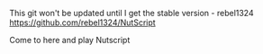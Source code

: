 This git won't be updated until I get the stable version - rebel1324
https://github.com/rebel1324/NutScript

Come to here
and play Nutscript
